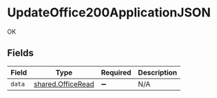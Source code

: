 # UpdateOffice200ApplicationJSON

OK


## Fields

| Field                                                  | Type                                                   | Required                                               | Description                                            |
| ------------------------------------------------------ | ------------------------------------------------------ | ------------------------------------------------------ | ------------------------------------------------------ |
| `data`                                                 | [shared.OfficeRead](../../models/shared/officeread.md) | :heavy_minus_sign:                                     | N/A                                                    |